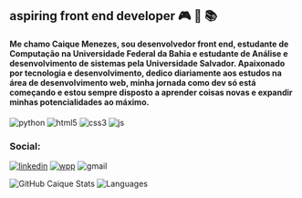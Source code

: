 ## aspiring front end developer 🎮 🚀 📚
#### Me chamo Caique Menezes, sou desenvolvedor front end, estudante de Computação na Universidade Federal da Bahia e estudante de Análise e desenvolvimento de sistemas pela Universidade Salvador. Apaixonado por tecnologia e desenvolvimento, dedico diariamente aos estudos na área de desenvolvimento web, minha jornada como dev só está começando e estou sempre disposto a aprender coisas novas e expandir minhas potencialidades ao máximo.


![python](https://img.shields.io/badge/Python-3776AB?style=for-the-badge&logo=python&logoColor=white)
![html5](https://img.shields.io/badge/HTML5-E34F26?style=for-the-badge&logo=html5&logoColor=white)
![css3](https://img.shields.io/badge/CSS3-1572B6?style=for-the-badge&logo=css3&logoColor=white)
![js](https://img.shields.io/badge/JavaScript-323330?style=for-the-badge&logo=javascript&logoColor=F7DF1E)
###     Social:
[![linkedin](https://img.shields.io/badge/LinkedIn-0077B5?style=for-the-badge&logo=linkedin&logoColor=white)](https://www.linkedin.com/in/caique-menezes-491930214/)
[![wpp](https://img.shields.io/badge/WhatsApp-25D366?style=for-the-badge&logo=whatsapp&logoColor=white)](https://wa.me/5571988372142)
![gmail](https://img.shields.io/badge/Gmail-D14836?style=for-the-badge&logo=gmail&logoColor=white)

![GitHub Caique Stats](https://github-readme-stats.vercel.app/api?username=CaiqueDEVpy&theme=dracula)
![Languages](https://github-readme-stats.vercel.app/api/top-langs/?username=CaiqueDevpy&theme=dracula)
